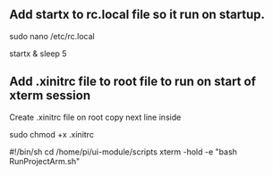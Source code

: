 ## Add startx to rc.local file so it run on startup.
sudo nano /etc/rc.local

startx &
sleep 5

## Add .xinitrc file to root file to run on start of xterm session
Create .xinitrc file on root copy next line inside

sudo chmod +x .xinitrc

#!/bin/sh
cd /home/pi/ui-module/scripts
xterm -hold -e "bash RunProjectArm.sh"
